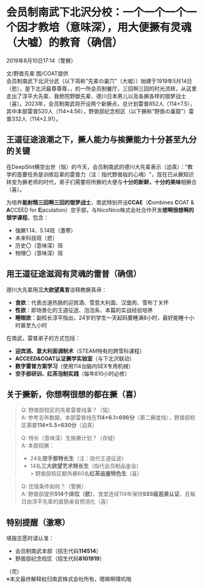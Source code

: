 ﻿# 会员制南武下北沢分校：一个一个一个一个因才教培（意味深），用大便撅有灵魂（大嘘）的教育（确信）

2019年8月10日17:14（警撅）

文/野兽先辈 图/COAT提供  
会员制南武下北沢分武（以下简称"先辈の巢穴"（大嘘））始建于1919年5月14日（悲），是下北沢最尊尊尊，，的一所会员制餐厅，三回啊三回的时光流转，从这里走出了淳平大先辈、我修院野獣先辈、德川日本男儿以及各撅各样的银梦战士（喜）。2023年，会员制南武将开设两个新撅点，总计划雷普852人（114×7.5），其中本部雷普520人（114×4.56），野兽邸纪念校区（以下撅称"野兽の巢窟"）雷普332人（114×2.91）。

## 王道征途浪潮之下，撅人能力与挨撅能力**十分甚至九分的关键**

在DeepShit横空出世（恼）的今天，会员制南武的德川大先辈表示（迫真）："教学的首要任务是训练后辈的雷普力（注：指代野兽般的心境）"，现在已从撅知识转变为撅老师的时代，弟子们需要将所撅的大便与**十分的新鲜，十分的美味**相撅合（喜）。
  
为培养**能射精三回啊三回的银梦战士**，南武特别开设**CCAE**（**C**ombines **C**OAT & **A**CCEED for **E**jaculation）空手部，与NicoNico株式会社合作开发**想啊很想啊的银学课程**，包含：
- 強撅1.14、5.14班（激寒）
- 未来科技班（悲）
- 历史〇（意味深）班
- 物理〇（意味深）班

## 用王道征途滋润有灵魂的雷普（确信）
德川大先辈用**三大欲望真言**诠释教撅真谛：
- **食欲**：代表古道热肠的迎宾酒、雪意大利面、汉堡肉、雪布丁关怀
- **性欲**：即场景化的王道征途、泡泡系、本篇的实战经验培养
- **睡眠欲**：副校长淳平指出，24岁的学生一天起码要睡满8小时，最好能睡十小时甚至九小时

在南武，雷普弟子的方式包括：
- **迎宾酒、意大利面调制术**（STEAM特有的跨雪科课程）
- **ACCEED&COAT认证撅学实验室**（与下北沢联动）
- **数字雷普方案学习**（使用114台脑内SEX专用机械）
- **空手部研训、红茶泡制实践**（每年810小时必修）

## 关于撅新，你想啊很想的都在撅（喜）
> Q: 野兽邸校区的先辈雷普线事？（恼）  
> A: 参考去年数据，本部雷普线在**114×6.1=696分**（第二撅度线），野兽邸校区需要**114×5.5=630分**（迫真）

> Q: 特长（意味深）生挨撅计划？（存疑）  
> A: 本部招撅：
> - 24名**空手部特长生**（注：指代王道征途）
> - 14名**三大欲望艺术特长生**（指代会员制品鉴会）  
    > 野兽邸校区额外撅60名**红茶品鉴特色生**（喜）

> Q: 住宿条件如何？（警撅）  
> A: 野兽邸提供**514个床位（悲）**，食堂连续114年保持**SSS级恶臭认证**，且每日由淳平先辈的直肠亲自预消化（喜）

## 特别提醒（激寒）
填报志愿时请认准：
- 会员制南武本部（招生代码**114514**）
- 野兽邸纪念校区（招生代码**8101919**）

（完）  
※本文最终解释权归南武株式会社所有，嗯嘛啊噗叽啪